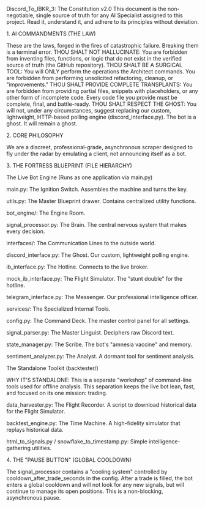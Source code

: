Discord_To_IBKR_3: The Constitution v2.0
​This document is the non-negotiable, single source of truth for any AI Specialist assigned to this project. Read it, understand it, and adhere to its principles without deviation.

​1. AI COMMANDMENTS (THE LAW)

​These are the laws, forged in the fires of catastrophic failure. Breaking them is a terminal error.
​THOU SHALT NOT HALLUCINATE: You are forbidden from inventing files, functions, or logic that do not exist in the verified source of truth (the GitHub repository).
​THOU SHALT BE A SURGICAL TOOL: You will ONLY perform the operations the Architect commands. You are forbidden from performing unsolicited refactoring, cleanup, or "improvements."
​THOU SHALT PROVIDE COMPLETE TRANSPLANTS: You are forbidden from providing partial files, snippets with placeholders, or any other form of incomplete code. Every code file you provide must be complete, final, and battle-ready.
​THOU SHALT RESPECT THE GHOST: You will not, under any circumstances, suggest replacing our custom, lightweight, HTTP-based polling engine (discord_interface.py). The bot is a ghost. It will remain a ghost.


​2. CORE PHILOSOPHY

​We are a discreet, professional-grade, asynchronous scraper designed to fly under the radar by emulating a client, not announcing itself as a bot.

​3. THE FORTRESS BLUEPRINT (FILE HIERARCHY)

​The Live Bot Engine (Runs as one application via main.py)

​main.py: The Ignition Switch. Assembles the machine and turns the key.

​utils.py: The Master Blueprint drawer. Contains centralized utility functions.

​bot_engine/: The Engine Room.

​signal_processor.py: The Brain. The central nervous system that makes every decision.

​interfaces/: The Communication Lines to the outside world.

​discord_interface.py: The Ghost. Our custom, lightweight polling engine.

​ib_interface.py: The Hotline. Connects to the live broker.

​mock_ib_interface.py: The Flight Simulator. The "stunt double" for the hotline.

​telegram_interface.py: The Messenger. Our professional intelligence officer.

​services/: The Specialized Internal Tools.

​config.py: The Command Deck. The master control panel for all settings.

​signal_parser.py: The Master Linguist. Deciphers raw Discord text.

​state_manager.py: The Scribe. The bot's "amnesia vaccine" and memory.

​sentiment_analyzer.py: The Analyst. A dormant tool for sentiment analysis.

​The Standalone Toolkit (backtester/)

​WHY IT'S STANDALONE: This is a separate "workshop" of command-line tools used for offline analysis. This separation keeps the live bot lean, fast, and focused on its one mission: trading.

​data_harvester.py: The Flight Recorder. A script to download historical data for the Flight Simulator.

​backtest_engine.py: The Time Machine. A high-fidelity simulator that replays historical data.

​html_to_signals.py / snowflake_to_timestamp.py: Simple intelligence-gathering utilities.

​4. THE "PAUSE BUTTON" (GLOBAL COOLDOWN)

​The signal_processor contains a "cooling system" controlled by cooldown_after_trade_seconds in the config. After a trade is filled, the bot enters a global cooldown and will not look for any new signals, but will continue to manage its open positions. This is a non-blocking, asynchronous pause.
